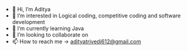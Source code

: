 - 👋 Hi, I’m Aditya
- 👀 I’m interested in Logical coding, competitive coding and software development
- 🌱 I’m currently learning Java 
- 💞️ I’m looking to collaborate on 
- 📫 How to reach me -> adityatrivedi612@gmail.com

<!---
Yuvadi29/Yuvadi29 is a ✨ special ✨ repository because its `README.md` (this file) appears on your GitHub profile.
You can click the Preview link to take a look at your changes.
--->
